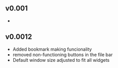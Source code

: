## v0.001
-


## v0.0012
- Added bookmark making funcionality
- removed non-functioning buttons in the file bar
- Default window size adjusted to fit all widgets
